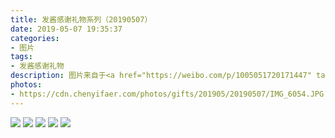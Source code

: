 ```yaml
---
title: 发酱感谢礼物系列（20190507）
date: 2019-05-07 19:35:37
categories:
- 图片
tags:
- 发酱感谢礼物
description: 图片来自于<a href="https://weibo.com/p/1005051720171447" target="_blank">quanmmmmm</a><br/>“谢谢sun和墨竹的小象，正面看还有点小对眼呢，莫名增加了它的阔爱度～🐘🐘” ​
photos: 
- https://cdn.chenyifaer.com/photos/gifts/201905/20190507/IMG_6054.JPG
---
```


![](https://cdn.chenyifaer.com/photos/gifts/201905/20190507/IMG_6055.JPG)
![](https://cdn.chenyifaer.com/photos/gifts/201905/20190507/IMG_6056.JPG)
![](https://cdn.chenyifaer.com/photos/gifts/201905/20190507/IMG_6057.JPG)
![](https://cdn.chenyifaer.com/photos/gifts/201905/20190507/IMG_6058.JPG)
![](https://cdn.chenyifaer.com/photos/gifts/201905/20190507/IMG_6059.JPG)
